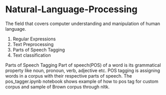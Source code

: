 # Natural-Language-Processing
 
The field that covers computer understanding and manipulation of human language.

1) Regular Expressions
2) Text Preprocessing
3) Parts of Speech Tagging
4) Text classification

Parts of Speech Tagging Part of speech(POS) of a word is its grammatical property like noun, pronoun, verb, adjective etc. POS tagging is assigning words in a corpus with their respective parts of speech. The pos_tagger.ipynb notebook shows example of how to pos tag for custom corpus and sample of Brown corpus through nltk. 


 

